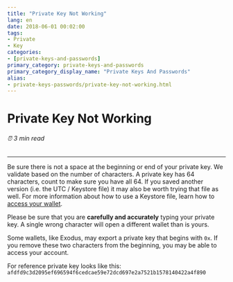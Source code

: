 ```yaml
---
title: "Private Key Not Working"
lang: en
date: 2018-06-01 00:02:00
tags:
- Private
- Key
categories:
- [private-keys-and-passwords]
primary_category: private-keys-and-passwords
primary_category_display_name: "Private Keys And Passwords"
alias:
- private-keys-passwords/private-key-not-working.html
---
```


# __Private Key Not Working__
###### ⏰ 3 min read
***

Be sure there is not a space at the beginning or end of your private key. We validate based on the number of characters. A private key has 64 characters, count to make sure you have all 64. If you saved another version (i.e. the UTC / Keystore file) it may also be worth trying that file as well. For more information about how to use a Keystore file, learn how to [access your wallet]().

Please be sure that you are **carefully and accurately** typing your private key. A single wrong character will open a different wallet than is yours.

Some wallets, like Exodus, may export a private key that begins with `0x`. If you remove these two characters from the beginning, you may be able to access your account.

For reference private key looks like this:
`afdfd9c3d2095ef696594f6cedcae59e72dcd697e2a7521b1578140422a4f890`
